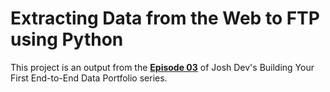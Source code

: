 # Extracting Data from the Web to FTP using Python

This project is an output from the __[Episode 03](https://www.youtube.com/watch?v=j7fNG-V4aGE&t=5649s)__ of Josh Dev's Building Your First End-to-End Data Portfolio series.

